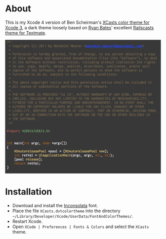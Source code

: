 # About

This is my Xcode 4 version of Ben Scheirman's [XCasts color theme for Xcode
3](http://flux88.com/2010/05/my-xcode-theme/), a dark theme loosely based on
[Ryan Bates](http://railscasts.com/)' excellent [Railscasts theme for
Textmate](http://railscasts.com/about).

![Screenshot](http://github.com/bmeurer/XCasts-color-theme-for-Xcode-4/raw/master/XCasts-screenshot.png "Screenshot")

# Installation

 * Download and install the [Inconsolata](http://www.levien.com/type/myfonts/inconsolata.html) font.
 * Place the file `XCasts.dvtcolortheme` into the directory `~/Library/Developer/Xcode/UserData/FontAndColorThemes/`.
 * Restart Xcode.
 * Open `XCode | Preferences | Fonts & Colors` and select the `XCasts` theme.

